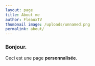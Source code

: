 ```yaml
---
layout: page
title: About me
author: FleauxTV
thumbnail image: /uploads/unnamed.png
permalink: about/
---
```


### Bonjour.
Ceci est une page **personnalisée**.